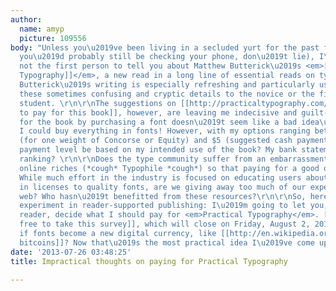```yaml
---
author:
  name: amyp
  picture: 109556
body: "Unless you\u2019ve been living in a secluded yurt for the past few days (although
  you\u2019d probably still be checking your phone, don\u2019t lie), I\u2019m likely
  not the first person to tell you about Matthew Butterick\u2019s <em>[[http://practicaltypography.com/|Practical
  Typography]]</em>, a new read in a long line of essential reads on typographic rules.
  Butterick\u2019s writing is especially refreshing and particularly useful for explaining
  these sometimes confusing and cryptic details to the novice or the first-year design
  student. \r\n\r\nThe suggestions on [[http://practicaltypography.com/how-to-pay-for-this-book.html|how
  to pay for this book]], however, are leaving me indecisive and guilt-ridden. Paying
  for the book by purchasing a font doesn\u2019t seem like a bad idea\u2014I wish
  I could buy everything in fonts! However, with my options ranging between $90\u2013120
  (for one weight of Concorse or Equity) and $5 (suggested cash payment), should my
  payment level be based on my intended use of the book? My bank statement? My Klout
  ranking? \r\n\r\nDoes the type community suffer from an embarrassment of [free]
  online riches (*cough* Typophile *cough*) so that paying for a good one seems impractical?
  While much effort in the industry is focused on educating users about investing
  in licenses to quality fonts, are we giving away too much of our expertise on the
  web? Who hasn\u2019t benefitted from these resources?\r\n\r\nSo, here\u2019s my
  experiment in reader-supported publishing: I\u2019m going to let you, dear Typophile
  reader, decide what I should pay for <em>Practical Typography</em>. [[http://www.surveymonkey.com/s/K36T5QM|Feel
  free to take this survey]], which will close on Friday, August 2, 2013. \r\n\r\nWhat
  if fonts become a new digital currency, like [[http://en.wikipedia.org/wiki/Bitcoin|
  bitcoins]]? Now that\u2019s the most practical idea I\u2019ve come up with today."
date: '2013-07-26 03:48:25'
title: Impractical thoughts on paying for Practical Typography

---
```

